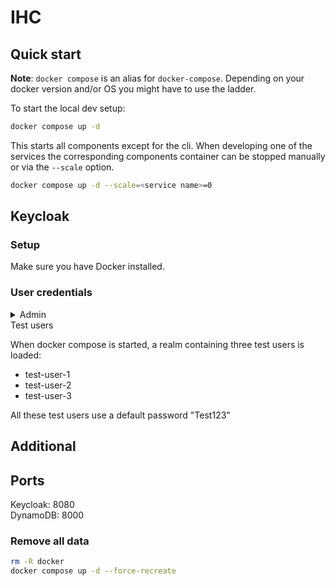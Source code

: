 # IHC 

## Quick start

**Note**: `docker compose` is an alias for `docker-compose`. Depending on your docker version and/or OS you might have to use the ladder.

To start the local dev setup:

```sh
docker compose up -d
```

This starts all components except for the cli.
When developing one of the services the corresponding components container can be stopped manually or via the `--scale` option.
```sh
docker compose up -d --scale=<service name>=0
```

## Keycloak

### Setup
Make sure you have Docker installed.

### User credentials

<details>
<summary>Admin</summary>

To log in to the admin console use the default admin credentials:

Username: admin\
Password: admin

</details>

<summary>Test users</summary>

When docker compose is started, a realm containing three test users is loaded:

- test-user-1
- test-user-2
- test-user-3

All these test users use a default password "Test123"

</details>


## Additional

## Ports

Keycloak: 8080   
DynamoDB: 8000

### Remove all data

```sh
rm -R docker
docker compose up -d --force-recreate
```


